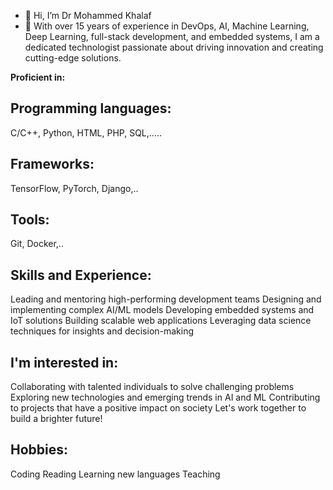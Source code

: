 - 👋 Hi, I’m Dr Mohammed Khalaf
- 👀 With over 15 years of experience in DevOps, AI, Machine Learning, Deep Learning, full-stack development, and embedded systems, I am a dedicated technologist passionate about driving innovation and creating cutting-edge solutions.

**Proficient in:**

## Programming languages:
C/C++, Python, HTML, PHP, SQL,.....
## Frameworks:
TensorFlow, PyTorch, Django,..
## Tools:
Git, Docker,..
## Skills and Experience: ##
Leading and mentoring high-performing development teams
Designing and implementing complex AI/ML models
Developing embedded systems and IoT solutions
Building scalable web applications
Leveraging data science techniques for insights and decision-making
## I'm interested in:

Collaborating with talented individuals to solve challenging problems
Exploring new technologies and emerging trends in AI and ML
Contributing to projects that have a positive impact on society
Let's work together to build a brighter future!

## Hobbies:
Coding
Reading 
Learning new languages
Teaching


<!---
Dr-Mo-Khalaf/Dr-Mo-Khalaf is a ✨ special ✨ repository because its `README.md` (this file) appears on your GitHub profile.
You can click the Preview link to take a look at your changes.
--->
